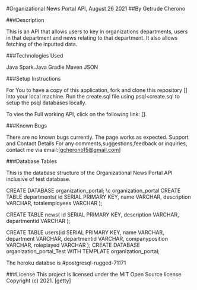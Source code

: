 #Organizational News Portal API, August 26 2021 
##By Getrude Cherono

###Description

This is an API that allows users to key in organizations departments, users in that department and news relating to that department.
It also allows fetching of the inputted data.

###Technologies Used

Java Spark.Java Gradle Maven
JSON

###Setup Instructions

For You to have a copy of this application, fork and clone this repository [] into your local machine.
Run the create.sql file using psql<create.sql to setup the psql databases locally.

To vies the Full working API, click on the following link: [].

###Known Bugs

There are no known bugs currently. The page works as expected. 
Support and Contact Details For any comments,suggestions,feedback or inquiries, contact me via email:[gcherono15@gmail.com]

###Database Tables

This is the database structure of the Organizational News Portal API inclusive of test database.

CREATE DATABASE organization_portal;
 \c organization_portal
CREATE TABLE departments(
    id SERIAL PRIMARY KEY,
    name VARCHAR,
    description VARCHAR,
    totalemployees VARCHAR
);

CREATE TABLE news(
    id SERIAL PRIMARY KEY,
    description VARCHAR,
    departmentid VARCHAR
);

CREATE TABLE users(id SERIAL PRIMARY KEY,
    name VARCHAR,
    department VARCHAR,
    departmentid VARCHAR,
    companyposition VARCHAR,
    roleplayed VARCHAR
);
CREATE DATABASE organization_portal_Test WITH TEMPLATE organization_portal;

The heroku databse is #postgresql-rugged-71171
 
###License 
This project is licensed under the MIT Open Source license Copyright (c) 2021. [getty]
